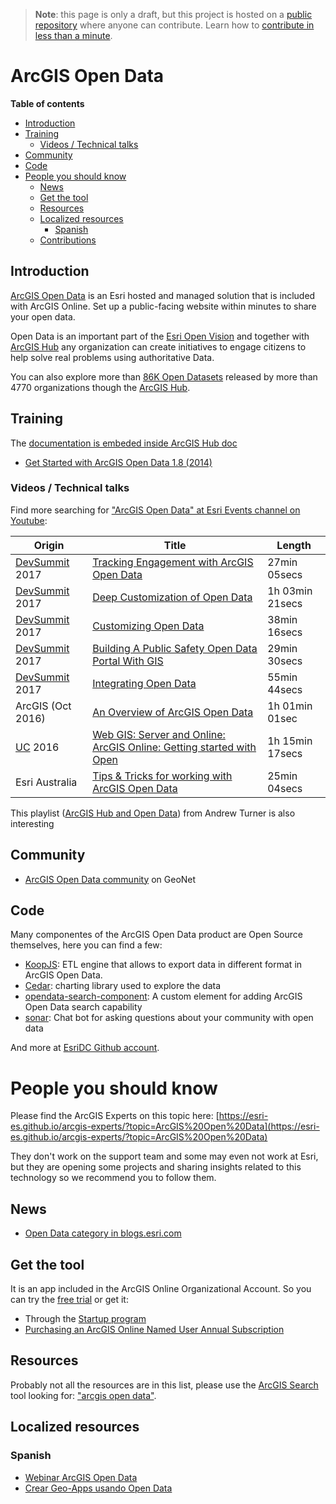 > **Note**: this page is only a draft, but this project is hosted on a [public repository](https://github.com/hhkaos/awesome-arcgis) where anyone can contribute. Learn how to [contribute in less than a minute](https://github.com/hhkaos/awesome-arcgis/blob/master/CONTRIBUTING.md#contributions).

# ArcGIS Open Data
<!-- START doctoc generated TOC please keep comment here to allow auto update -->
<!-- DON'T EDIT THIS SECTION, INSTEAD RE-RUN doctoc TO UPDATE -->
**Table of contents**

  - [Introduction](#introduction)
  - [Training](#training)
    - [Videos / Technical talks](#videos--technical-talks)
  - [Community](#community)
  - [Code](#code)
- [People you should know](#people-you-should-know)
  - [News](#news)
  - [Get the tool](#get-the-tool)
  - [Resources](#resources)
  - [Localized resources](#localized-resources)
    - [Spanish](#spanish)
  - [Contributions](#contributions)

<!-- END doctoc generated TOC please keep comment here to allow auto update -->

## Introduction

[ArcGIS Open Data](http://www.esri.com/software/arcgis/arcgisonline/arcgis-open-data) is an Esri hosted and managed solution that is included with ArcGIS Online. Set up a public-facing website within minutes to share your open data.

Open Data is an important part of the [Esri Open Vision](../../../../esri/open-vision/README.md) and together with [ArcGIS Hub](../../arcgis-hub/README.md) any organization can create initiatives to engage citizens to help solve real problems using authoritative Data.

You can also explore more than [86K Open Datasets](https://hub.arcgis.com/pages/open-data) released by more than 4770 organizations though the [ArcGIS Hub](https://hub.arcgis.com/pages/open-data).

## Training

The [documentation is embeded inside ArcGIS Hub doc](https://doc.arcgis.com/en/hub/get-started/enable-open-data-capabilities.htm)

* [Get Started with ArcGIS Open Data 1.8 (2014)](https://www.esri.com/training/catalog/57630436851d31e02a43f0c8/get-started-with-arcgis-open-data/)

### Videos / Technical talks

Find more searching for ["ArcGIS Open Data" at Esri Events channel on Youtube](https://www.youtube.com/channel/UC_yE3TatdZKAXvt_TzGJ6mw/search?query=%22arcgis+open+data%22):

|Origin|Title|Length|
|---|---|---|
|[DevSummit](http://www.esri.com/events/devsummit) 2017|[Tracking Engagement with ArcGIS Open Data](https://www.youtube.com/watch?v=HLEtOvxr2nc)|27min 05secs
|[DevSummit](http://www.esri.com/events/devsummit) 2017|[Deep Customization of Open Data](https://www.youtube.com/watch?v=TcLedtNCfmg)|1h 03min 21secs
|[DevSummit](http://www.esri.com/events/devsummit) 2017|[Customizing Open Data](https://www.youtube.com/watch?v=EBwNntOx0n0)|38min 16secs
|[DevSummit](http://www.esri.com/events/devsummit) 2017|[Building A Public Safety Open Data Portal With GIS](https://www.youtube.com/watch?v=vbYjLpcbQmM)|29min 30secs
|[DevSummit](http://www.esri.com/events/devsummit) 2017|[Integrating Open Data](https://www.youtube.com/watch?v=ua2XvONly7g)|55min 44secs
|ArcGIS (Oct 2016)|[An Overview of ArcGIS Open Data](https://www.youtube.com/watch?v=Vp4avVISRC4)|1h 01min 01sec|
|[UC](http://www.esri.com/about/events/uc) 2016|[Web GIS: Server and Online: ArcGIS Online: Getting started with Open](https://www.youtube.com/watch?v=6ou15TIw1h4)|1h 15min 17secs|
|Esri Australia|[Tips & Tricks for working with ArcGIS Open Data](https://www.youtube.com/watch?v=m9bL4YLbqiU)|25min 04secs


This playlist ([ArcGIS Hub and Open Data](https://www.youtube.com/watch?v=HsFdhsWQiI8&list=PLJN4HgE09_NS_VL3TKG72EIGWXYBpBdYk)) from Andrew Turner is also interesting

## Community

* [ArcGIS Open Data community](https://community.esri.com/groups/data-community) on GeoNet

## Code

Many componentes of the ArcGIS Open Data product are Open Source themselves, here you can find a few:

* [KoopJS](../../../../devops/technologies/koop/README.md): ETL engine that allows to export data in different format in ArcGIS Open Data.
* [Cedar](../../../../front-end/technologies/cedar/README.md): charting library used to explore the data
* [opendata-search-component](https://github.com/esridc/opendata-search-component): A custom element for adding ArcGIS Open Data search capability
* [sonar](https://github.com/Esri/sonar): Chat bot for asking questions about your community with open data

And more at [EsriDC Github account](https://github.com/esridc).

# People you should know
Please find the ArcGIS Experts on this topic here: [https://esri-es.github.io/arcgis-experts/?topic=ArcGIS%20Open%20Data](https://esri-es.github.io/arcgis-experts/?topic=ArcGIS%20Open%20Data)

They don't work on the support team and some may even not work at Esri,
but they are opening some projects and sharing insights related to this
technology so we recommend you to follow them.

## News

* [Open Data category in blogs.esri.com](https://blogs.esri.com/esri/arcgis/category/arcgis-open-data/)

## Get the tool

It is an app included in the ArcGIS Online Organizational Account. So you can try the [free trial](http://www.esri.com/software/arcgis/free-trial) or get it:

* Through the [Startup program](../../../../esri/startup-program/README.md)
* [Purchasing an ArcGIS Online Named User Annual Subscription](https://www.esri.com/en-us/store/arcgis-online/arcgis-online-named-users)

## Resources
Probably not all the resources are in this list, please use the [ArcGIS Search](https://esri-es.github.io/arcgis-search/) tool looking for: ["arcgis open data"](https://esri-es.github.io/arcgis-search/?search="arcgis+open+data"&utm_campaign=awesome-list&utm_source=awesome-list&utm_medium=page).

## Localized resources

### Spanish

* [Webinar ArcGIS Open Data](https://www.youtube.com/watch?v=-RveBR6Ah0s)
* [Crear Geo-Apps usando Open Data](https://www.youtube.com/watch?v=fOYKQb1TW0A)



